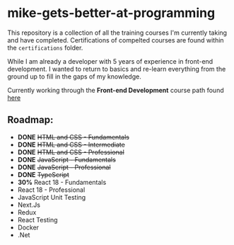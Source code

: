 # mike-gets-better-at-programming

This repository is a collection of all the training courses I'm currently taking and have completed.
Certifications of compelted courses are found within the `certifications` folder.

While I am already a developer with 5 years of experience in front-end development.
I wanted to return to basics and re-learn everything from the ground up to fill in the gaps of my knowledge.

Currently working through the **Front-end Development** course path found [here](https://codewithmosh.com/p/front-end)

## Roadmap:

- **DONE** ~~HTML and CSS - Fundamentals~~
- **DONE** ~~HTML and CSS - Intermediate~~
- **DONE** ~~HTML and CSS - Professional~~
- **DONE** ~~JavaScript - Fundamentals~~
- **DONE** ~~JavaScript - Professional~~
- **DONE** ~~TypeScript~~
- **30%** React 18 - Fundamentals
- React 18 - Professional
- JavaScript Unit Testing
- Next.Js
- Redux
- React Testing
- Docker
- .Net
